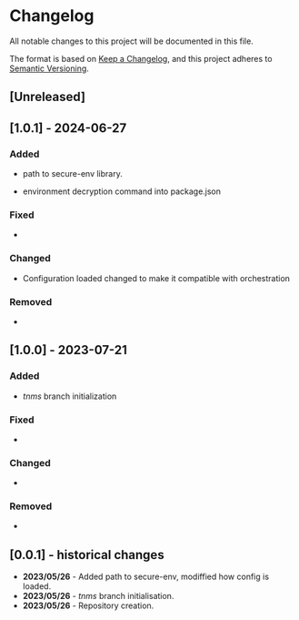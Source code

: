 # Changelog

All notable changes to this project will be documented in this file.

The format is based on [Keep a Changelog](https://keepachangelog.com/en/1.0.0/),
and this project adheres to [Semantic Versioning](https://semver.org/spec/v2.0.0.html).

## [Unreleased]

## [1.0.1] - 2024-06-27

### Added

- path to secure-env library.

- environment decryption command into package.json

### Fixed

- 

### Changed

- Configuration loaded changed to make it compatible with orchestration

### Removed

- 

## [1.0.0] - 2023-07-21

### Added

- *tnms* branch initialization

### Fixed

- 

### Changed

- 

### Removed

- 

## [0.0.1] - historical changes

- **2023/05/26** - Added path to secure-env, modiffied how config is loaded.
- **2023/05/26** - *tnms* branch initialisation.
- **2023/05/26** - Repository creation.